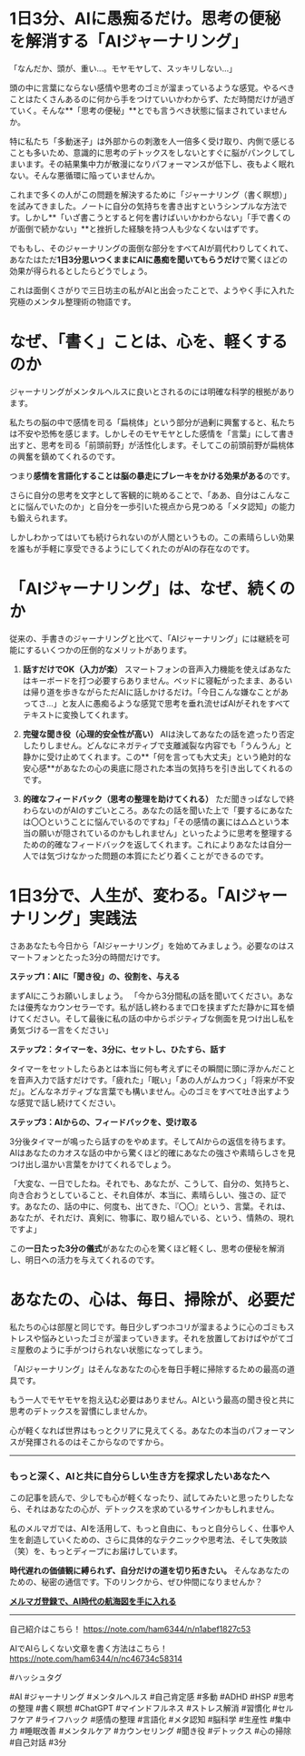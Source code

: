 
# 1日3分、AIに愚痴るだけ。思考の便秘を解消する「AIジャーナリング」

「なんだか、頭が、重い…。モヤモヤして、スッキリしない…」

頭の中に言葉にならない感情や思考のゴミが溜まっているような感覚。やるべきことはたくさんあるのに何から手をつけていいかわからず、ただ時間だけが過ぎていく。そんな**「思考の便秘」**とでも言うべき状態に悩まされていませんか。

特に私たち「多動迷子」は外部からの刺激を人一倍多く受け取り、内側で感じることも多いため、意識的に思考のデトックスをしないとすぐに脳がパンクしてしまいます。その結果集中力が散漫になりパフォーマンスが低下し、夜もよく眠れない。そんな悪循環に陥っていませんか。

これまで多くの人がこの問題を解決するために「ジャーナリング（書く瞑想）」を試みてきました。ノートに自分の気持ちを書き出すというシンプルな方法です。しかし**「いざ書こうとすると何を書けばいいかわからない」「手で書くのが面倒で続かない」**と挫折した経験を持つ人も少なくないはずです。

でももし、そのジャーナリングの面倒な部分をすべてAIが肩代わりしてくれて、あなたはただ**1日3分思いつくままにAIに愚痴を聞いてもらうだけ**で驚くほどの効果が得られるとしたらどうでしょう。

これは面倒くさがりで三日坊主の私がAIと出会ったことで、ようやく手に入れた究極のメンタル整理術の物語です。

# なぜ、「書く」ことは、心を、軽くするのか

ジャーナリングがメンタルヘルスに良いとされるのには明確な科学的根拠があります。

私たちの脳の中で感情を司る「扁桃体」という部分が過剰に興奮すると、私たちは不安や恐怖を感じます。しかしそのモヤモヤとした感情を「言葉」にして書き出すと、思考を司る「前頭前野」が活性化します。そしてこの前頭前野が扁桃体の興奮を鎮めてくれるのです。

つまり**感情を言語化することは脳の暴走にブレーキをかける効果がある**のです。

さらに自分の思考を文字として客観的に眺めることで、「ああ、自分はこんなことに悩んでいたのか」と自分を一歩引いた視点から見つめる「メタ認知」の能力も鍛えられます。

しかしわかってはいても続けられないのが人間というもの。この素晴らしい効果を誰もが手軽に享受できるようにしてくれたのがAIの存在なのです。

# 「AIジャーナリング」は、なぜ、続くのか

従来の、手書きのジャーナリングと比べて、「AIジャーナリング」には継続を可能にするいくつかの圧倒的なメリットがあります。

1.  **話すだけでOK（入力が楽）**
    スマートフォンの音声入力機能を使えばあなたはキーボードを打つ必要すらありません。ベッドに寝転がったまま、あるいは帰り道を歩きながらただAIに話しかけるだけ。「今日こんな嫌なことがあってさ…」と友人に愚痴るような感覚で思考を垂れ流せばAIがそれをすべてテキストに変換してくれます。

2.  **完璧な聞き役（心理的安全性が高い）**
    AIは決してあなたの話を遮ったり否定したりしません。どんなにネガティブで支離滅裂な内容でも「うんうん」と静かに受け止めてくれます。この**「何を言っても大丈夫」という絶対的な安心感**があなたの心の奥底に隠された本当の気持ちを引き出してくれるのです。

3.  **的確なフィードバック（思考の整理を助けてくれる）**
    ただ聞きっぱなしで終わらないのがAIのすごいところ。あなたの話を聞いた上で「要するにあなたは〇〇ということに悩んでいるのですね」「その感情の裏には△△という本当の願いが隠されているのかもしれません」といったように思考を整理するための的確なフィードバックを返してくれます。これによりあなたは自分一人では気づけなかった問題の本質にたどり着くことができるのです。

# 1日3分で、人生が、変わる。「AIジャーナリング」実践法

さああなたも今日から「AIジャーナリング」を始めてみましょう。必要なのはスマートフォンとたった3分の時間だけです。

**ステップ1：AIに「聞き役」の、役割を、与える**

まずAIにこうお願いしましょう。
「今から3分間私の話を聞いてください。あなたは優秀なカウンセラーです。私が話し終わるまで口を挟まずただ静かに耳を傾けてください。そして最後に私の話の中からポジティブな側面を見つけ出し私を勇気づける一言をください」

**ステップ2：タイマーを、3分に、セットし、ひたすら、話す**

タイマーをセットしたらあとは本当に何も考えずにその瞬間に頭に浮かんだことを音声入力で話すだけです。「疲れた」「眠い」「あの人がムカつく」「将来が不安だ」。どんなネガティブな言葉でも構いません。心のゴミをすべて吐き出すような感覚で話し続けてください。

**ステップ3：AIからの、フィードバックを、受け取る**

3分後タイマーが鳴ったら話すのをやめます。そしてAIからの返信を待ちます。AIはあなたのカオスな話の中から驚くほど的確にあなたの強さや素晴らしさを見つけ出し温かい言葉をかけてくれるでしょう。

「大変な、一日でしたね。それでも、あなたが、こうして、自分の、気持ちと、向き合おうとしていること、それ自体が、本当に、素晴らしい、強さの、証です。あなたの、話の中に、何度も、出てきた、『〇〇』という、言葉。それは、あなたが、それだけ、真剣に、物事に、取り組んでいる、という、情熱の、現れですよ」

この**一日たった3分の儀式**があなたの心を驚くほど軽くし、思考の便秘を解消し、明日への活力を与えてくれるのです。

# あなたの、心は、毎日、掃除が、必要だ

私たちの心は部屋と同じです。毎日少しずつホコリが溜まるように心のゴミもストレスや悩みといったゴミが溜まっていきます。それを放置しておけばやがてゴミ屋敷のように手がつけられない状態になってしまう。

「AIジャーナリング」はそんなあなたの心を毎日手軽に掃除するための最高の道具です。

もう一人でモヤモヤを抱え込む必要はありません。AIという最高の聞き役と共に思考のデトックスを習慣にしませんか。

心が軽くなれば世界はもっとクリアに見えてくる。あなたの本当のパフォーマンスが発揮されるのはそこからなのですから。

---

### もっと深く、AIと共に自分らしい生き方を探求したいあなたへ

この記事を読んで、少しでも心が軽くなったり、試してみたいと思ったりしたなら、それはあなたの心が、デトックスを求めているサインかもしれません。

私のメルマガでは、AIを活用して、もっと自由に、もっと自分らしく、仕事や人生を創造していくための、さらに具体的なテクニックや思考法、そして失敗談（笑）を、もっとディープにお届けしています。

**時代遅れの価値観に縛られず、自分だけの道を切り拓きたい。** そんなあなたのための、秘密の通信です。下のリンクから、ぜひ仲間になりませんか？

**[メルマガ登録で、AI時代の航海図を手に入れる](https://pessham.com/)**

---

自己紹介はこちら！
https://note.com/ham6344/n/n1abef1827c53

AIでAIらしくない文章を書く方法はこちら！
https://note.com/ham6344/n/nc46734c58314

#ハッシュタグ

#AI #ジャーナリング #メンタルヘルス #自己肯定感 #多動 #ADHD #HSP #思考の整理 #書く瞑想 #ChatGPT #マインドフルネス #ストレス解消 #習慣化 #セルフケア #ライフハック #感情の整理 #言語化 #メタ認知 #脳科学 #生産性 #集中力 #睡眠改善 #メンタルケア #カウンセリング #聞き役 #デトックス #心の掃除 #自己対話 #3分
